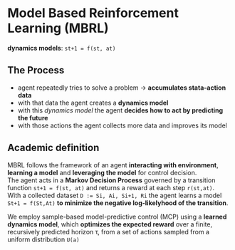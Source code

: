 # Model Based Reinforcement Learning (MBRL)
**dynamics models**: `st+1 = f(st, at)`  

## The Process
- agent repeatedly tries to solve a problem -> **accumulates stata-action data**
- with that data the agent creates a **dynamics model**
- with this *dynamics model*  the agent **decides how to act by predicting the future**
- with those actions the agent collects more data and improves its model

## Academic definition
MBRL follows the framework of an agent **interacting with environment**, **learning a model** and **leveraging the model** for control decision.  
The agent acts in a **Markov Decision Process** governed by a transition function `st+1 = f(st, at)` and returns a reward at each step `r(st,at)`.  
With a collected dataset `D := Si, Ai, Si+1, Ri` the agent learns a model `St+1 = f(St,At)` **to minimize the negative log-likelyhood of the transition**.  

We employ sample-based model-predictive control (MCP) using a **learned dynamics model**, which **optimizes the expected reward** over a finite, recursively predicted horizon τ, from a set of actions sampled from a uniform distribution `U(a)`

